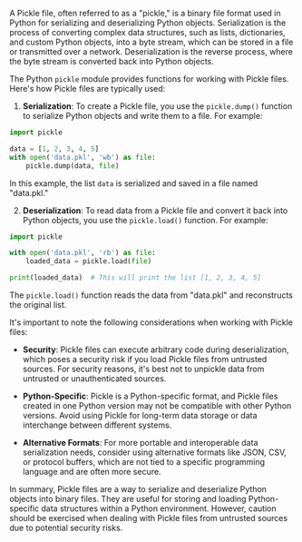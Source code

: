 A Pickle file, often referred to as a "pickle," is a binary file format used in Python for serializing and deserializing Python objects. Serialization is the process of converting complex data structures, such as lists, dictionaries, and custom Python objects, into a byte stream, which can be stored in a file or transmitted over a network. Deserialization is the reverse process, where the byte stream is converted back into Python objects.

The Python `pickle` module provides functions for working with Pickle files. Here's how Pickle files are typically used:

1. **Serialization**: To create a Pickle file, you use the `pickle.dump()` function to serialize Python objects and write them to a file. For example:

```python
import pickle

data = [1, 2, 3, 4, 5]
with open('data.pkl', 'wb') as file:
    pickle.dump(data, file)
```

In this example, the list `data` is serialized and saved in a file named "data.pkl."

2. **Deserialization**: To read data from a Pickle file and convert it back into Python objects, you use the `pickle.load()` function. For example:

```python
import pickle

with open('data.pkl', 'rb') as file:
    loaded_data = pickle.load(file)

print(loaded_data)  # This will print the list [1, 2, 3, 4, 5]
```

The `pickle.load()` function reads the data from "data.pkl" and reconstructs the original list.

It's important to note the following considerations when working with Pickle files:

- **Security**: Pickle files can execute arbitrary code during deserialization, which poses a security risk if you load Pickle files from untrusted sources. For security reasons, it's best not to unpickle data from untrusted or unauthenticated sources.

- **Python-Specific**: Pickle is a Python-specific format, and Pickle files created in one Python version may not be compatible with other Python versions. Avoid using Pickle for long-term data storage or data interchange between different systems.

- **Alternative Formats**: For more portable and interoperable data serialization needs, consider using alternative formats like JSON, CSV, or protocol buffers, which are not tied to a specific programming language and are often more secure.

In summary, Pickle files are a way to serialize and deserialize Python objects into binary files. They are useful for storing and loading Python-specific data structures within a Python environment. However, caution should be exercised when dealing with Pickle files from untrusted sources due to potential security risks.